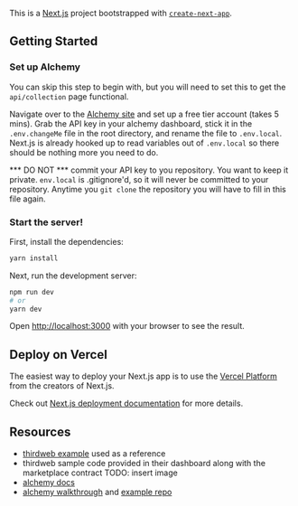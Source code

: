 This is a [Next.js](https://nextjs.org/) project bootstrapped with [`create-next-app`](https://github.com/vercel/next.js/tree/canary/packages/create-next-app).

## Getting Started

### Set up Alchemy
You can skip this step to begin with, but you will need to set this to get the `api/collection` page functional.

Navigate over to the [Alchemy site](https://www.alchemy.com/) and set up a free tier account (takes 5 mins).
Grab the API key in your alchemy dashboard, stick it in the `.env.changeMe` file in the root directory, and rename the file to `.env.local`.
Next.js is already hooked up to read variables out of `.env.local` so there should be nothing more you need to do.

*** DO NOT *** commit your API key to you repository. You want to keep it private. `env.local` is .gitignore'd, so it will never be committed to your repository.
Anytime you `git clone` the repository you will have to fill in this file again.

### Start the server!
First, install the dependencies:

```bash
yarn install
```

Next, run the development server:

```bash
npm run dev
# or
yarn dev
```

Open [http://localhost:3000](http://localhost:3000) with your browser to see the result.


## Deploy on Vercel

The easiest way to deploy your Next.js app is to use the [Vercel Platform](https://vercel.com/new?utm_medium=default-template&filter=next.js&utm_source=create-next-app&utm_campaign=create-next-app-readme) from the creators of Next.js.

Check out [Next.js deployment documentation](https://nextjs.org/docs/deployment) for more details.


## Resources
- [thirdweb example](https://marketplace.thirdweb-example.com/) used as a reference
- thirdweb sample code provided in their dashboard along with the marketplace contract TODO: insert image
- [alchemy docs](https://docs.alchemy.com/alchemy/sdk/alchemy-sdk-quickstart)
- [alchemy walkthrough](https://www.youtube.com/watch?v=YehktV6LSqw) and [example repo](https://github.com/alchemyplatform/Build-Your-NFT-Explorer)